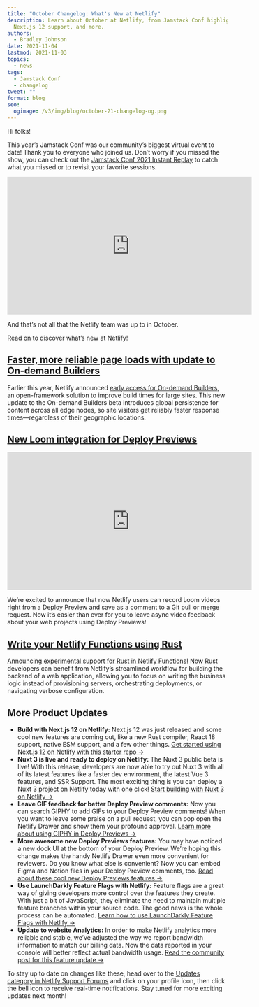 ```yaml
---
title: "October Changelog: What's New at Netlify"
description: Learn about October at Netlify, from Jamstack Conf highlights to
  Next.js 12 support, and more.
authors:
  - Bradley Johnson
date: 2021-11-04
lastmod: 2021-11-03
topics:
  - news
tags:
  - Jamstack Conf
  - changelog
tweet: ""
format: blog
seo:
  ogimage: /v3/img/blog/october-21-changelog-og.png
---
```

Hi folks!

This year’s Jamstack Conf was our community’s biggest virtual event to date! Thank you to everyone who joined us. Don’t worry if you missed the show, you can check out the [Jamstack Conf 2021 Instant Replay](https://www.netlify.com/blog/2021/10/07/jamstack-conf-2021-instant-replay/) to catch what you missed or to revisit your favorite sessions. 

<iframe width="560" height="315" src="https://www.youtube.com/embed/phC14xfwvjc" title="YouTube video player" frameborder="0" allow="accelerometer; autoplay; clipboard-write; encrypted-media; gyroscope; picture-in-picture" allowfullscreen></iframe>

And that’s not all that the Netlify team was up to in October.

Read on to discover what’s new at Netlify! 

## [Faster, more reliable page loads with update to On-demand Builders](https://www.netlify.com/blog/2021/10/25/faster-more-reliable-page-loads-with-update-to-on-demand-builders/)

Earlier this year, Netlify announced [early access for On-demand Builders](https://www.netlify.com/blog/2021/04/14/faster-builds-for-large-sites-on-netlify-with-on-demand-builders-now-in-early-access/), an open-framework solution to improve build times for large sites. This new update to the On-demand Builders beta introduces global persistence for content across all edge nodes, so site visitors get reliably faster response times—regardless of their geographic locations.

## [New Loom integration for Deploy Previews](https://www.netlify.com/blog/2021/10/26/new-loom-integration-for-deploy-previews-record-screen-and-video-feedback-about-web-projects/)

<iframe width="560" height="315" src="https://www.youtube.com/embed/5hxALJVC7RI" title="YouTube video player" frameborder="0" allow="accelerometer; autoplay; clipboard-write; encrypted-media; gyroscope; picture-in-picture" allowfullscreen></iframe>

We’re excited to announce that now Netlify users can record Loom videos right from a Deploy Preview and save as a comment to a Git pull or merge request. Now it’s easier than ever for you to leave async video feedback about your web projects using Deploy Previews!

## [Write your Netlify Functions using Rust](https://www.netlify.com/blog/2021/10/14/write-netlify-functions-in-rust/)

[Announcing experimental support for Rust in Netlify Functions](https://www.netlify.com/blog/2021/10/14/write-netlify-functions-in-rust/)! Now Rust developers can benefit from Netlify’s streamlined workflow for building the backend of a web application, allowing you to focus on writing the business logic instead of provisioning servers, orchestrating deployments, or navigating verbose configuration.

## More Product Updates

* **Build with Next.js 12 on Netlify:** Next.js 12 was just released and some cool new features are coming out, like a new Rust compiler, React 18 support, native ESM support, and a few other things. [Get started using Next.js 12 on Netlify with this starter repo →](https://www.netlify.com/blog/2021/10/27/use-next.js-12-on-netlify/)
* **Nuxt 3 is live and ready to deploy on Netlify:** The Nuxt 3 public beta is live! With this release, developers are now able to try out Nuxt 3 with all of its latest features like a faster dev environment, the latest Vue 3 features, and SSR Support. The most exciting thing is you can deploy a Nuxt 3 project on Netlify today with one click! [Start building with Nuxt 3 on Netlify →](https://www.netlify.com/blog/2021/10/12/nuxt-3-is-live-in-public-beta-and-ready-to-deploy-on-netlify-today/)
* **Leave GIF feedback for better Deploy Preview comments:** Now you can search GIPHY to add GIFs to your Deploy Preview comments! When you want to leave some praise on a pull request, you can pop open the Netlify Drawer and show them your profound approval. [Learn more about using GIPHY in Deploy Previews →](https://answers.netlify.com/t/a-gif-is-worth-225-000-words-search-giphy-from-deploy-previews/45689)
* **More awesome new Deploy Previews features:** You may have noticed a new dock UI at the bottom of your Deploy Preview. We’re hoping this change makes the handy Netlify Drawer even more convenient for reviewers. Do you know what else is convenient? Now you can embed Figma and Notion files in your Deploy Preview comments, too. [Read about these cool new Deploy Previews features →](https://answers.netlify.com/t/deploy-previews-new-dock-ui-embed-figma-and-notion-files-in-comments-and-jira-integration/45031/1)
* **Use LaunchDarkly Feature Flags with Netlify:** Feature flags are a great way of giving developers more control over the features they create. With just a bit of JavaScript, they eliminate the need to maintain multiple feature branches within your source code. The good news is the whole process can be automated. [Learn how to use LaunchDarkly Feature Flags with Netlify →](https://www.netlify.com/blog/2021/10/27/how-to-use-launchdarkly-feature-flags-with-netlify/)
* **Update to website Analytics:** In order to make Netlify analytics more reliable and stable, we’ve adjusted the way we report bandwidth information to match our billing data. Now the data reported in your console will better reflect actual bandwidth usage. [Read the community post for this feature update →](https://answers.netlify.com/t/update-to-analytics/46354)



To stay up to date on changes like these, head over to the [Updates category in Netlify Support Forums](https://answers.netlify.com/c/features/updates/51?utm_campaign=General%20Newsletter&utm_medium=email&_hsmi=2&_hsenc=p2ANqtz--IRbpFAIm-gHxhvzRpuED2Q87pw9BrlTky8RmNQjMRUOK0uvr-q9Jun4pyibKQRN-rXNX37M4ZGEpI2N1ZQyP4BH9v3w&utm_content=2&utm_source=hs_email) and click on your profile icon, then click the bell icon to receive real-time notifications. Stay tuned for more exciting updates next month!